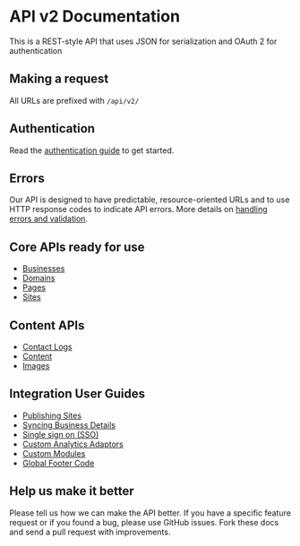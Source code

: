 API v2 Documentation
===

This is a REST-style API that uses JSON for serialization and OAuth 2 for authentication

Making a request
----------------

All URLs are prefixed with `/api/v2/`

Authentication
--------------

Read the [authentication guide](https://github.com/devhub/api/blob/master/sections/authentication.md) to get started.

Errors
------

Our API is designed to have predictable, resource-oriented URLs and to use HTTP response codes to indicate API errors. More details on [handling errors and validation](https://github.com/devhub/api/blob/master/sections/errors.md).

Core APIs ready for use
-----------------------

* [Businesses](https://github.com/devhub/api/blob/master/sections/businesses.md)
* [Domains](https://github.com/devhub/api/blob/master/sections/domains.md)
* [Pages](https://github.com/devhub/api/blob/master/sections/pages.md)
* [Sites](https://github.com/devhub/api/blob/master/sections/sites.md)

Content APIs
------------

* [Contact Logs](https://github.com/devhub/api/blob/master/sections/contact-logs.md)
* [Content](https://github.com/devhub/api/blob/master/sections/content.md)
* [Images](https://github.com/devhub/api/blob/master/sections/images.md)

Integration User Guides
-----------------

* [Publishing Sites](https://github.com/devhub/api/blob/master/guides/publishing-sites.md)
* [Syncing Business Details](https://github.com/devhub/api/blob/master/guides/syncing-business-details.md)
* [Single sign on (SSO)](https://github.com/devhub/api/blob/master/sections/single-sign-on.md)
* [Custom Analytics Adaptors](https://github.com/devhub/api/blob/master/guides/custom-analytics-adaptors.md)
* [Custom Modules](https://github.com/devhub/api/blob/master/guides/custom-modules.md)
* [Global Footer Code](https://github.com/devhub/api/blob/master/guides/global-footer-code.md)

Help us make it better
----------------------

Please tell us how we can make the API better. If you have a specific feature request or if you found a bug, please use GitHub issues. Fork these docs and send a pull request with improvements.

